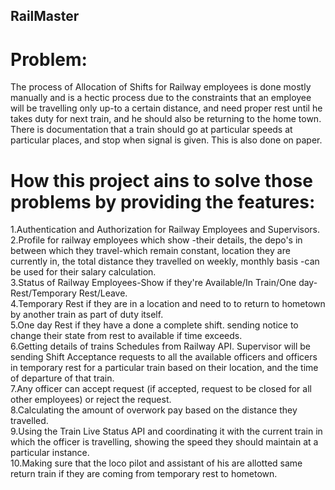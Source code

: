 ## RailMaster
# Problem:  
The process of Allocation of Shifts for Railway employees is done mostly manually and is a hectic process due to the constraints that an employee will be travelling only up-to a certain distance, and need proper rest until he takes duty for next train, and he should also be returning to the home town. There is documentation that a train should go at particular speeds at particular places, and stop when signal is given. This is also done on paper. 

# How this project ains to solve those problems by providing the features:

1.Authentication and Authorization for Railway Employees and Supervisors. <br> 
2.Profile for railway employees which show -their details, the depo's in between which they travel-which remain constant, location they are currently in, the total distance they travelled on weekly, monthly basis -can be used for their salary calculation. <br> 
3.Status of Railway Employees-Show if they're Available/In Train/One day-Rest/Temporary Rest/Leave. <br> 
4.Temporary Rest if they are in a location and need to to return to hometown by another train as part of duty itself. <br> 
5.One day Rest if they have a done a complete shift. sending notice to change their state from rest to available if time exceeds. <br> 
6.Getting details of trains Schedules from Railway API. Supervisor will be sending Shift Acceptance requests to all the available officers and officers in temporary rest for a particular train based on their location, and the time of departure of that train. <br> 
7.Any officer can accept request (if accepted, request to be closed for all other employees) or reject the request. <br> 
8.Calculating the amount of overwork pay based on the distance they travelled. <br> 
9.Using the Train Live Status API and coordinating it with the current train in which the officer is travelling, showing the speed they should maintain at a particular instance. <br> 
10.Making sure that the loco pilot and assistant of his are allotted same return train if they are coming from temporary rest to hometown.
